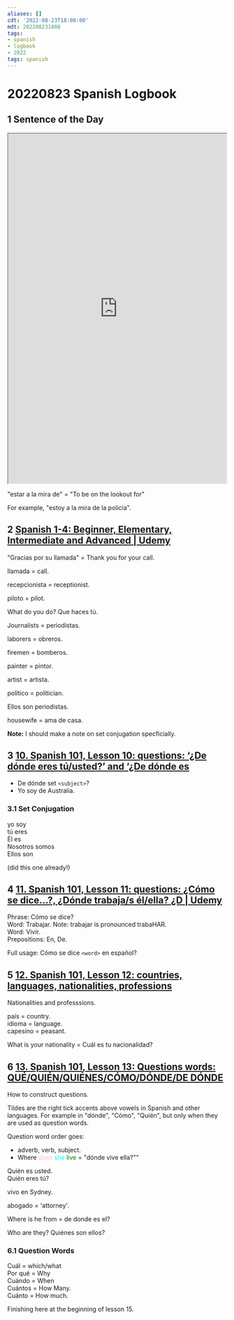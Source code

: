 ```yaml
---
aliases: []
cdt: '2022-08-23T18:08:00'
mdt: 202208231808
tags:
- spanish
- logbook
- 2022
tags: spanish
---
```


# 20220823 Spanish Logbook

## 1 Sentence of the Day

<iframe src="https://www.123teachme.com/spanish_feeds/idiom_of_the_day", width = 500, height = 800></iframe>

"estar a la mira de" = "To be on the lookout for"

For example, "estoy a la mira de la policia".

## 2 [Spanish 1-4: Beginner, Elementary, Intermediate and Advanced | Udemy](https://www.udemy.com/course/spanish-101-beginning-spanish-spanish-for-beginners/learn/lecture/52034?components=add_to_cart%2Cavailable_coupons%2Cbuy_button%2Cbuy_for_team%2Ccacheable_buy_button%2Ccacheable_deal_badge%2Ccacheable_discount_expiration%2Ccacheable_price_text%2Ccacheable_purchase_text%2Ccurated_for_ufb_notice_context%2Cdeal_badge%2Cdiscount_expiration%2Cgift_this_course%2Cincentives%2Cinstructor_links%2Clifetime_access_context%2Cmoney_back_guarantee%2Cprice_text%2Cpurchase_tabs_context%2Cpurchase%2Crecommendation%2Credeem_coupon%2Csidebar_container%2Cpurchase_body_container#overview)

"Gracias por su llamada" = Thank you for your call.

llamada = call.

recepcionista = receptionist.

piloto = pilot.

What do you do? Que haces tù.

Journalists = periodistas.

laborers = obreros.

firemen = bomberos.

painter = pintor.

artist = artista.

político = politician.

Ellos son periodistas.

housewife = ama de casa.

**Note:** I should make a note on set conjugation specficially.

## 3 [10. Spanish 101, Lesson 10: questions: ‘¿De dónde eres tú/usted?’ and ‘¿De dónde es](https://www.udemy.com/course/spanish-101-beginning-spanish-spanish-for-beginners/learn/lecture/52035#overview)

- De dónde set `<subject>`?
- Yo soy de Australia.

### 3.1 Set Conjugation

yo soy  
tú eres  
Él es  
Nosotros somos  
Ellos son

(did this one already!)

## 4 [11. Spanish 101, Lesson 11: questions: ¿Cómo se dice…?, ¿Dónde trabaja/s él/ella? ¿D | Udemy](https://www.udemy.com/course/spanish-101-beginning-spanish-spanish-for-beginners/learn/lecture/52037#learning-tools)

Phrase: Cómo se dice?  
Word: Trabajar. Note: trabajar is pronounced trabaHAR.  
Word: Vivir.  
Prepositions: En, De.

Full usage: Cómo se dice `<word>` en español?

## 5 [12. Spanish 101, Lesson 12: countries, languages, nationalities, professions](https://www.udemy.com/course/spanish-101-beginning-spanish-spanish-for-beginners/learn/lecture/52038#learning-tools)

Nationalities and professsions.

país = country.  
idioma = language.  
capesino = peasant.

What is your nationality = Cuál es tu nacionalidad?

## 6 [13. Spanish 101, Lesson 13: Questions words: QUÉ/QUIÉN/QUIÉNES/CÓMO/DÓNDE/DE DÓNDE](https://www.udemy.com/course/spanish-101-beginning-spanish-spanish-for-beginners/learn/lecture/52039#learning-tools)

How to construct questions.

Tildes are the right tick accents above vowels in Spanish and other languages. For example in "dónde", "Cómo", "Quién", but only when they are used as question words.

Question word order goes:

- adverb, verb, subject.
- Where <font color ='pink'> does </font> <font color = 'cyan'> she </font> <font color = 'green'> live </font> = "dónde vive ella?""

Quién es usted.  
Quién eres tú?

vivo en Sydney.

abogado = 'attorney'.

Where is he from = de donde es el?

Who are they? Quiénes son ellos?

### 6.1 Question Words

Cuál = which/what  
Por qué = Why  
Cuándo = When  
Cuántos = How Many.  
Cuánto = How much.

Finishing here at the beginning of lesson 15.